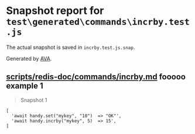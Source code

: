 # Snapshot report for `test\generated\commands\incrby.test.js`

The actual snapshot is saved in `incrby.test.js.snap`.

Generated by [AVA](https://ava.li).

## [scripts/redis-doc/commands/incrby.md](../../../../scripts/redis-doc/commands/incrby.md) fooooo example 1

> Snapshot 1

    [
      'await handy.set("mykey", "10")  => "OK"',
      'await handy.incrby("mykey", 5)  => 15',
    ]
